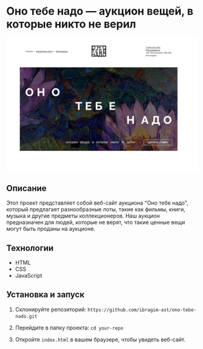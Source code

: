 # Оно тебе надо — аукцион вещей, в которые никто не верил

![Screenshot of the website](./images/screenshot.png)

## Описание

Этот проект представляет собой веб-сайт аукциона "Оно тебе надо", который предлагает разнообразные лоты, такие как фильмы, книги, музыка и другие предметы коллекционеров. Наш аукцион предназначен для людей, которые не верят, что такие ценные вещи могут быть проданы на аукционе.

## Технологии

- HTML
- CSS
- JavaScript

## Установка и запуск

1. Склонируйте репозиторий:
   `https://github.com/ibragim-ast/ono-tebe-nado.git`

2. Перейдите в папку проекта:
   `cd your-repo`
3. Откройте `index.html` в вашем браузере, чтобы увидеть веб-сайт.
